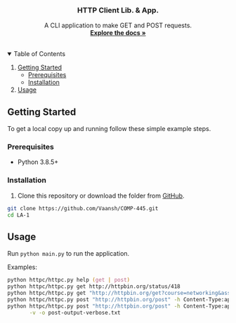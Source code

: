 <!--
**       .@@@@@@@*  ,@@@@@@@@     @@@     .@@@@@@@    @@@,    @@@% (@@@@@@@@
**       .@@    @@@ ,@@          @@#@@    .@@    @@@  @@@@   @@@@% (@@
**       .@@@@@@@/  ,@@@@@@@    @@@ #@@   .@@     @@  @@ @@ @@/@@% (@@@@@@@
**       .@@    @@% ,@@        @@@@@@@@@  .@@    @@@  @@  @@@@ @@% (@@
**       .@@    #@@ ,@@@@@@@@ @@@     @@@ .@@@@@@.    @@  .@@  @@% (@@@@@@@@
-->

<!-- PROJECT LOGO -->
<br />
<p align="center">
  <h3 align="center">HTTP Client Lib. & App.</h3>

  <p align="center">
    A CLI application to make GET and POST requests.
    <br />
    <a href="https://github.com/Vaansh/COMP-445/blob/main/LA-1/README.md"><strong>Explore the docs »</strong></a>
    <br />
    <br />
  </p>
</p>

<!-- TABLE OF CONTENTS -->
<details open="open">
  <summary>Table of Contents</summary>
  <ol>
    <li>
      <a href="#getting-started">Getting Started</a>
      <ul>
        <li><a href="#prerequisites">Prerequisites</a></li>
        <li><a href="#installation">Installation</a></li>
      </ul>
    </li>
    <li><a href="#usage">Usage</a></li>
  </ol>
</details>

<!-- GETTING STARTED -->

## Getting Started

To get a local copy up and running follow these simple example steps.

### Prerequisites

- Python 3.8.5+

### Installation

1. Clone this repository or download the folder from [GitHub](https://github.com/Vaansh/COMP-445/tree/main/LA-1).
```zsh
git clone https://github.com/Vaansh/COMP-445.git
cd LA-1
```

## Usage

Run `python main.py` to run the application.

Examples:
```zsh
python httpc/httpc.py help (get | post)
python httpc/httpc.py get http://httpbin.org/status/418
python httpc/httpc.py get "http://httpbin.org/get?course=networking&assignment=1%27"
python httpc/httpc.py post "http://httpbin.org/post" -h Content-Type:application/json -f input.txt
python httpc/httpc.py post "http://httpbin.org/post" -h Content-Type:application/json -f input.txt \
       -v -o post-output-verbose.txt
```
